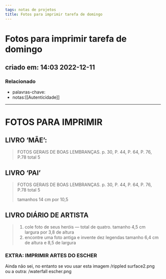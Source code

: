```yaml
---
tags: notas de projetos
title: Fotos para imprimir tarefa de domingo
---
```

# Fotos para imprimir tarefa de domingo
## criado em: 14:03 2022-12-11

### Relacionado
- palavras-chave: 
- notas:[[Autenticidade]]
---
# FOTOS PARA IMPRIMIR
## LIVRO ‘MÃE’:
> FOTOS GERAIS DE BOAS LEMBRANÇAS. p. 30, P. 44, P. 64, P. 76, P.78
> total 5
## LIVRO ‘PAI’
> FOTOS GERAIS DE BOAS LEMBRANÇAS. p. 30, P. 44, P. 64, P. 76, P.78
> total 5
> 
> tamanhos 14 cm por 10,5


## LIVRO DIÁRIO DE ARTISTA
> 1. cole foto de seus heróis — total de quatro. tamanho 4,5 cm largura por 3,8 de altura
> 2. encontre uma foto antiga e invente dez legendas tamanho 6,4 cm de altura e 8,5 de largura

### EXTRA: IMPRIMIR ARTES DO ESCHER
Ainda não sei, no entanto se vou usar esta imagem 
/rippled surface2.png
ou a outra:
/waterfall escher.png


